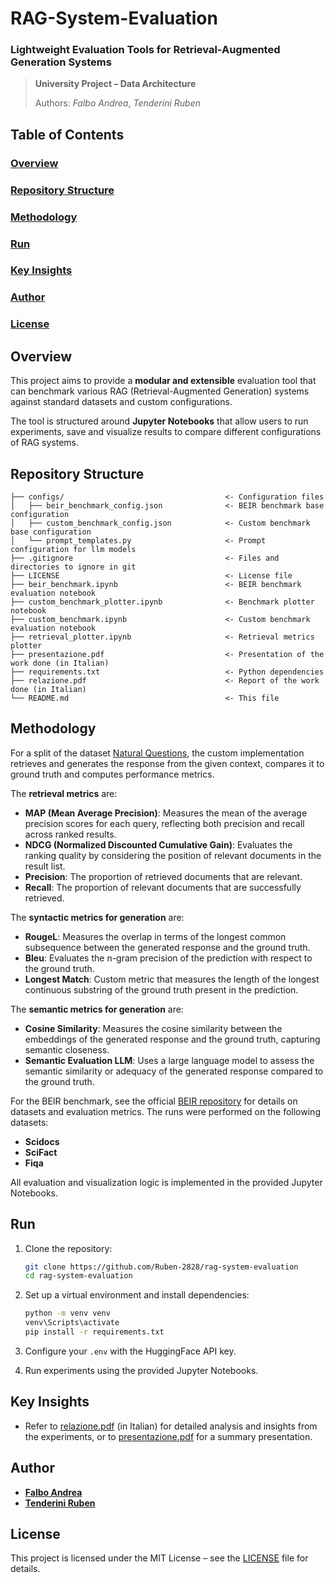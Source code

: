 # RAG-System-Evaluation

### Lightweight Evaluation Tools for Retrieval-Augmented Generation Systems

> **University Project – Data Architecture**
> 
> Authors: *Falbo Andrea*, *Tenderini Ruben* 

## Table of Contents

### [Overview](#overview)

### [Repository Structure](#repository-structure)

### [Methodology](#methodology)

### [Run](#run)

### [Key Insights](#key-insights)

### [Author](#author)

### [License](#license)

## Overview

This project aims to provide a **modular and extensible** evaluation tool that can benchmark various RAG (Retrieval-Augmented Generation) systems against standard datasets and custom configurations.

The tool is structured around **Jupyter Notebooks** that allow users to run experiments, save and visualize results to compare different configurations of RAG systems.

## Repository Structure

```
├── configs/                                    <- Configuration files
│   ├── beir_benchmark_config.json              <- BEIR benchmark base configuration
│   ├── custom_benchmark_config.json            <- Custom benchmark base configuration
│   └── prompt_templates.py                     <- Prompt configuration for llm models
├── .gitignore                                  <- Files and directories to ignore in git
├── LICENSE                                     <- License file
├── beir_benchmark.ipynb                        <- BEIR benchmark evaluation notebook
├── custom_benchmark_plotter.ipynb              <- Benchmark plotter notebook
├── custom_benchmark.ipynb                      <- Custom benchmark evaluation notebook
├── retrieval_plotter.ipynb                     <- Retrieval metrics plotter
├── presentazione.pdf                           <- Presentation of the work done (in Italian)
├── requirements.txt                            <- Python dependencies
├── relazione.pdf                               <- Report of the work done (in Italian)
└── README.md                                   <- This file
```

## Methodology

For a split of the dataset [Natural Questions](https://huggingface.co/datasets/google-research-datasets/natural_questions), the custom implementation retrieves and generates the response from the given context, compares it to ground truth and computes performance metrics.

The **retrieval metrics** are:
* **MAP (Mean Average Precision)**: Measures the mean of the average precision scores for each query, reflecting both precision and recall across ranked results.
* **NDCG (Normalized Discounted Cumulative Gain)**: Evaluates the ranking quality by considering the position of relevant documents in the result list.
* **Precision**: The proportion of retrieved documents that are relevant.
* **Recall**: The proportion of relevant documents that are successfully retrieved.

The **syntactic metrics for generation** are:
* **RougeL**: Measures the overlap in terms of the longest common subsequence between the generated response and the ground truth.
* **Bleu**: Evaluates the n-gram precision of the prediction with respect to the ground truth.
* **Longest Match**: Custom metric that measures the length of the longest continuous substring of the ground truth present in the prediction.

The **semantic metrics for generation** are:
* **Cosine Similarity**: Measures the cosine similarity between the embeddings of the generated response and the ground truth, capturing semantic closeness.
* **Semantic Evaluation LLM**: Uses a large language model to assess the semantic similarity or adequacy of the generated response compared to the ground truth.

For the BEIR benchmark, see the official [BEIR repository](https://github.com/beir-cellar/beir?tab=readme-ov-file) for details on datasets and evaluation metrics. The runs were performed on the following datasets:
* **Scidocs**
* **SciFact**
* **Fiqa**

All evaluation and visualization logic is implemented in the provided Jupyter Notebooks.

## Run

1. Clone the repository:

   ```bash
   git clone https://github.com/Ruben-2828/rag-system-evaluation
   cd rag-system-evaluation
   ```

2. Set up a virtual environment and install dependencies:

   ```bash
   python -m venv venv
   venv\Scripts\activate
   pip install -r requirements.txt
   ```

3. Configure your `.env` with the HuggingFace API key.

4. Run experiments using the provided Jupyter Notebooks.

## Key Insights

* Refer to [relazione.pdf](./relazione.pdf) (in Italian) for detailed analysis and insights from the experiments, or to [presentazione.pdf](./presentazione.pdf) for a summary presentation.

## Author

* [**Falbo Andrea**](https://github.com/LilQuacky)
* [**Tenderini Ruben**](https://github.com/Ruben-2828)

## License

This project is licensed under the MIT License – see the [LICENSE](./LICENSE) file for details.
